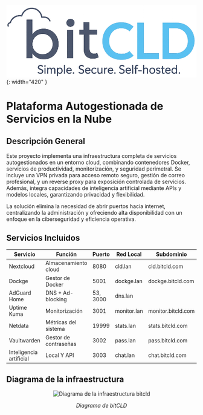 ![Texto alternativo](assets/img/general/logonobg.png  "Título alternativo") {: width="420" }

# Plataforma Autogestionada de Servicios en la Nube
## Descripción General

Este proyecto implementa una infraestructura completa de servicios autogestionados en un entorno cloud, 
combinando contenedores Docker, servicios de productividad, monitorización, y seguridad perimetral. 
Se incluye una VPN privada para acceso remoto seguro, gestión de correo profesional, y un reverse proxy 
para exposición controlada de servicios. Además, integra capacidades de inteligencia artificial mediante 
APIs y modelos locales, garantizando privacidad y flexibilidad. 

La solución elimina la necesidad de abrir 
puertos hacia internet, centralizando la administración y ofreciendo alta disponibilidad con un enfoque 
en la ciberseguridad y eficiencia operativa.
		

## Servicios Incluidos

| Servicio | Función | Puerto | Red Local | Subdominio | 
|----------|---------|--------|------------|---------|
| Nextcloud | Almacenamiento cloud | 8080 | cld.lan | cld.bitcld.com | 
| Dockge | Gestor de Docker | 5001 | dockge.lan | dockge.bitcld.com | 
| AdGuard Home | DNS + Ad-blocking | 53, 3000 | dns.lan | | 
| Uptime Kuma | Monitorización | 3001 | monitor.lan | monitor.bitcld.com | 
| Netdata | Métricas del sistema | 19999 | stats.lan | stats.bitcld.com | 
| Vaultwarden | Gestor de contraseñas | 3002 | pass.lan | pass.bitcld.com | 
| Inteligencia artificial | Local Y API | 3003 | chat.lan | chat.bitcld.com | 

## Diagrama de la infraestructura

<p align="center">
  <img src="../../assets/img/general/diagrama-completo.png" alt="Diagrama de la infraestructura bitcld" width="600">
</p>

<p align="center"><em>Diagrama de bitCLD</em></p>
















